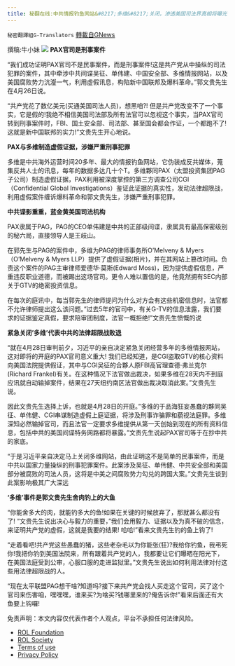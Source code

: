 ```yaml
---
title: 秘翻在线:中共情报钓鱼网站&#8217;多维&#8217;关闭，渗透美国司法界真相将曝光
---
```

`秘密翻譯組G-Translators` [轉載自GNews](https://gnews.org/zh-hans/2427347/)

撰稿:牛小妹
 ![](https://assets.gnews.org/wp-content/uploads/2022/04/多維.jpg) 
**PAX官司是刑事案件**
 
“我们成功证明PAX官司不是民事案件，而是刑事案件!这是共产党从中操纵的司法犯罪的案件，其中牵涉中共间谍吴征、单伟建、中国安全部、多维情报网站，以及美国腐败势力沆瀣一气，利用虚假讯息，构陷新中国联邦及爆料革命。”郭文贵先生在4月26日说。
 
“共产党花了数亿美元(买通美国司法人员)，想黑咱?! 但是共产党改变不了一个事实，它是假的!我绝不相信美国司法部及所有法官可以忽视这个事实，当PAX官司转到刑事案件时，FBI、国土安全部、司法部、甚至国会都会作证，一个都跑不了!这就是新中国联邦的实力!”文贵先生开心地说。
 
**PAX与多维制造虚假证据，涉嫌严重刑事犯罪**
 
多维是中共海外运营时间20多年、最大的情报钓鱼网站，它伪装成反共媒体，蒐集反共人士的讯息，每年的数据多达几十个T。多维夥同PAX（太盟投资集团PAG子公司）制造虚假证据，PAX利用被深度掌控的第三方调查公司CGI（Confidential Global Investigations）鉴证此证据的真实性，发动法律超限战，利用虚假案件缠诉爆料革命和郭文贵先生，涉嫌严重刑事犯罪。
 
**中共谍影重重，蓝金黄美国司法机构**
 
PAX隶属于PAG，PAG的CEO单伟建是中共的正部级间谍，隶属具有最高保密级别的秘六局，直接领导人是王岐山。
 
在郭先生与PAG的案件中，多维为PAG的律师事务所O’Melveny & Myers（O’Melveny & Myers LLP）提供了虚假证据(相片)，并在其网站上篡改时间。负责这个案件的PAG主审律师爱德华·莫斯(Edward Moss)，因为提供虚假信息，严重违反职业道德，而被踢出这场官司。更令人难以置信的是，他竟然拥有SEC内部关于GTV的绝密投资信息。
 
在每次的庭讯中，每当郭先生的律师提问为什么对方会有这些机密信息时，法官都不允许律师提出这么该问题。”过去5年的官司中，有关G-TV的信息泄露，我们要求的证据鉴定真假，要求陪审团制度，法官一概拒绝!”文贵先生愤慨的说
 
**紧急关闭’多维’代表中共的法律超限战败退**
 
“就在4月28日审判前夕，习近平的亲自决定紧急关闭经营多年的多维情报网站，这对即将的开庭的PAX官司意义重大! 我们已经知道，是CGI盗取GTV的核心资料向美国法院提供假证，其中与CGI吴征的合夥人原FBI高官理查德·弗兰克尔(Richard Frankel)有关。在这种情况下法官做出裁决，如果多维在28天内不到庭应讯就自动输掉案件，结果在27天纽约南区法官做出裁决取消此案。”文贵先生说。
 
因此文贵先生选择上诉，也就是4月28日的开庭。”多维的于品海狂妄愚蠢的夥同吴征、单伟健、CGI串谋制造虚假上庭证据，将涉及刑事诈骗罪和藐视法庭罪。多维深知必然输掉官司，而且法官一定要求多维提供从第一天创始到现在的所有资料信息，包括中共的美国间谍特务网路都将暴露。”文贵先生说起PAX官司等于在抄中共的家底。
 
“于是习近平亲自决定马上关闭多维网站，由此证明这不是简单的民事案件，而是中共以国家力量操纵的刑事犯罪案件。此案涉及吴征、单伟健、中共安全部和美国部分被腐败的司法人员，这将是中美之间腐败势力勾兑的跨国大案。”文贵先生谈到此案影响极其广大深远
 
**‘多维’事件是郭文贵先生舍肉钓上的大鱼**
 
“你能舍多大的肉，就能钓多大的鱼!如果在关键的时候放弃了，那就甚么都没有了! “文贵先生说出决心与毅力的重要，”我们会用毅力、证据以及为真不破的信念，来证明共产党的虚假，这就是我要的结果! 哈哈!”看来文贵先生钓的鱼上钩了!
 
“走着看吧!共产党这些愚蠢的猪，这些老杂毛以为你能张(狂)?我给你钓鱼，我弔死你!我把你钓到美国法院来，所有跟着共产党的人，我都要让它们曝晒在阳光下，在美国法庭受到公审，心服口服的走进监狱里。”文贵先生说出如何利用法律对付这些用法律超限战的人。
 
“现在太平联盟PAG想干啥?知道吗?接下来共产党会找人买走这个官司，买了这个官司来伤害咱，嘿嘿嘿，谁来买?为啥买?钱哪里来的?俺告诉你!”看来后面还有大鱼要上钩囉!

免责声明：本文内容仅代表作者个人观点，平台不承担任何法律风险。
  
- [ROL Foundation](https://rolfoundation.org/)
- [ROL Society](https://rolsociety.org/)
- [Terms of use](https://gnews.org/terms-of-use-3/)
- [Privacy Policy](https://gnews.org/privacy-policy/)
